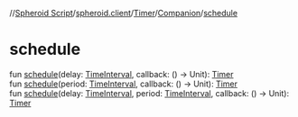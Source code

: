 //[Spheroid Script](../../../index.md)/[spheroid.client](../../index.md)/[Timer](../index.md)/[Companion](index.md)/[schedule](schedule.md)



# schedule  
 
fun [schedule](schedule.md)(delay: [TimeInterval](../../../spheroid/-time-interval/index.md), callback: () -> Unit): [Timer](../index.md)  
fun [schedule](schedule.md)(period: [TimeInterval](../../../spheroid/-time-interval/index.md), callback: () -> Unit): [Timer](../index.md)  
fun [schedule](schedule.md)(delay: [TimeInterval](../../../spheroid/-time-interval/index.md), period: [TimeInterval](../../../spheroid/-time-interval/index.md), callback: () -> Unit): [Timer](../index.md)  



